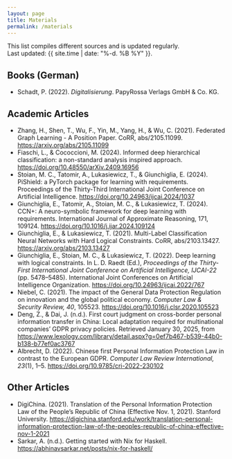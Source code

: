 ```yaml
---
layout: page
title: Materials
permalink: /materials
---
```

<p>This list compiles different sources and is updated regularly.<br>
Last updated: {{ site.time | date: "%-d. %B %Y" }}.</p>

<h2>Books (German)</h2>
<ul>
  <li>Schadt, P. (2022). <i>Digitalisierung</i>. PapyRossa Verlags GmbH & Co. KG.</li>
</ul>

<h2>Academic Articles</h2>
<ul>
  <li>Zhang, H., Shen, T., Wu, F., Yin, M., Yang, H., & Wu, C. (2021). Federated Graph Learning - A Position Paper. CoRR, abs/2105.11099. <a href="https://arxiv.org/abs/2105.11099">https://arxiv.org/abs/2105.11099</a></li>
  
  <li>Fiaschi, L., & Cococcioni, M. (2024). Informed deep hierarchical classification: a non-standard analysis inspired approach. <a href="https://doi.org/10.48550/arXiv.2409.16956">https://doi.org/10.48550/arXiv.2409.16956</a></li>
  
  <li>Stoian, M. C., Tatomir, A., Lukasiewicz, T., & Giunchiglia, E. (2024). PiShield: a PyTorch package for learning with requirements. Proceedings of the Thirty-Third International Joint Conference on Artificial Intelligence. <a href=" https://doi.org/10.24963/ijcai.2024/1037">https://doi.org/10.24963/ijcai.2024/1037</a></li>
  
  <li>Giunchiglia, E., Tatomir, A., Stoian, M. C., & Lukasiewicz, T. (2024). CCN+: A neuro-symbolic framework for deep learning with requirements. International Journal of Approximate Reasoning, 171, 109124. <a href="https://doi.org/10.1016/j.ijar.2024.109124">https://doi.org/10.1016/j.ijar.2024.109124</a></li>

  <li>Giunchiglia, E., & Lukasiewicz, T. (2021). Multi-Label Classification Neural Networks with Hard Logical Constraints. CoRR, abs/2103.13427. <a href="https://arxiv.org/abs/2103.13427">https://arxiv.org/abs/2103.13427</a></li>
  
  <li>Giunchiglia, E., Stoian, M. C., & Lukasiewicz, T. (2022). Deep learning with logical constraints. In L. D. Raedt (Ed.), <i>Proceedings of the Thirty-First International Joint Conference on Artificial Intelligence, IJCAI-22</i> (pp. 5478–5485). International Joint Conferences on Artificial Intelligence Organization. <a href="https://doi.org/10.24963/ijcai.2022/767">https://doi.org/10.24963/ijcai.2022/767</a></li>

  <li>Niebel, C. (2021). The impact of the General Data Protection Regulation on innovation and the global political economy. <i>Computer Law & Security Review, 40</i>, 105523. <a href="https://doi.org/10.1016/j.clsr.2020.105523">https://doi.org/10.1016/j.clsr.2020.105523</a></li>

  <li>Deng, Z., & Dai, J. (n.d.). First court judgment on cross-border personal information transfer in China: Local adaptation required for multinational companies’ GDPR privacy policies. Retrieved January 30, 2025, from <a href="https://www.lexology.com/library/detail.aspx?g=0ef7b467-b539-44b0-b138-b77ef0ac3767">https://www.lexology.com/library/detail.aspx?g=0ef7b467-b539-44b0-b138-b77ef0ac3767</a></li>

  <li>Albrecht, D. (2022). Chinese first Personal Information Protection Law in contrast to the European GDPR. <i>Computer Law Review International, 23</i>(1), 1–5. <a href="https://doi.org/10.9785/cri-2022-230102">https://doi.org/10.9785/cri-2022-230102</a></li>
</ul>

<h2>Other Articles</h2>
<ul>
  <li>DigiChina. (2021). Translation of the Personal Information Protection Law of the People’s Republic of China (Effective Nov. 1, 2021). Stanford University. <a href="https://digichina.stanford.edu/work/translation-personal-information-protection-law-of-the-peoples-republic-of-china-effective-nov-1-2021">https://digichina.stanford.edu/work/translation-personal-information-protection-law-of-the-peoples-republic-of-china-effective-nov-1-2021</a></li>

  <li>Sarkar, A. (n.d.). Getting started with Nix for Haskell. <a href="https://abhinavsarkar.net/posts/nix-for-haskell/">https://abhinavsarkar.net/posts/nix-for-haskell/</a></li>
</ul>

<!--
<h2>Talks & Presentations (German)</h2>
<ul>
  <li>NUWiss – Netzwerk Unterbau Wissenschaft (Producer). (2025, April 3). <i>Umfrage zur Situation des Mittelbaus an österreichischen Universitäten</i> [Video recording]. FAKTory. <a href="https://www.youtube.com/watch?v=gWepdKlMtp4">https://www.youtube.com/watch?v=gWepdKlMtp4</a></li>
</ul>--> 

